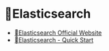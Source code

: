 
# Elasticsearch



* [Elasticsearch Official Website](https://www.elastic.co/kr/elastic-stack)
* [Elasticsearch - Quick Start](https://github.com/hansung-dev/Quick-Start/blob/main/Airflow/Apache%20Airflow%20-%20Quick%20Start.md)